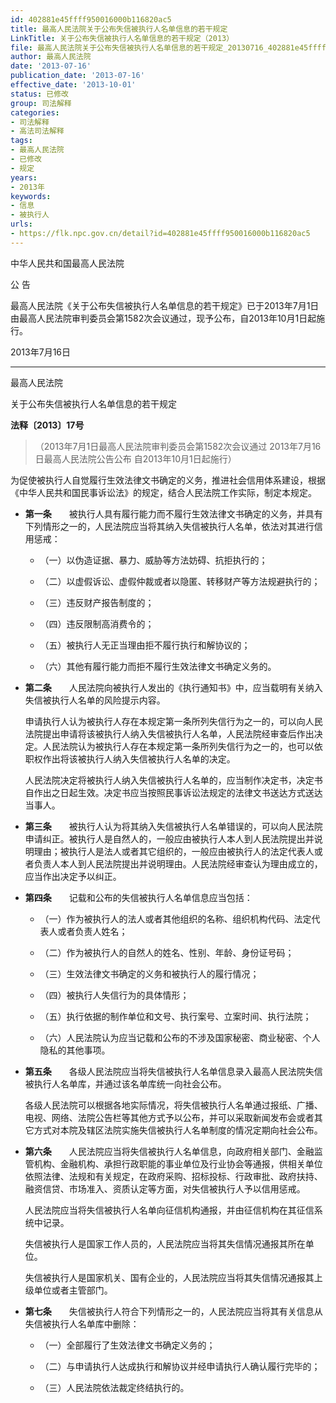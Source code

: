 ```yaml
---
id: 402881e45ffff950016000b116820ac5
title: 最高人民法院关于公布失信被执行人名单信息的若干规定
LinkTitle: 关于公布失信被执行人名单信息的若干规定（2013）
file: 最高人民法院关于公布失信被执行人名单信息的若干规定_20130716_402881e45ffff950016000b116820ac5.docx
author: 最高人民法院
date: '2013-07-16'
publication_date: '2013-07-16'
effective_date: '2013-10-01'
status: 已修改
group: 司法解释
categories:
- 司法解释
- 高法司法解释
tags:
- 最高人民法院
- 已修改
- 规定
years:
- 2013年
keywords:
- 信息
- 被执行人
urls:
- https://flk.npc.gov.cn/detail?id=402881e45ffff950016000b116820ac5
---
```


中华人民共和国最高人民法院

公 告

最高人民法院《关于公布失信被执行人名单信息的若干规定》已于2013年7月1日由最高人民法院审判委员会第1582次会议通过，现予公布，自2013年10月1日起施行。

2013年7月16日

---

最高人民法院

关于公布失信被执行人名单信息的若干规定

**法释〔2013〕17号**

> （2013年7月1日最高人民法院审判委员会第1582次会议通过 2013年7月16日最高人民法院公告公布 自2013年10月1日起施行）

为促使被执行人自觉履行生效法律文书确定的义务，推进社会信用体系建设，根据《中华人民共和国民事诉讼法》的规定，结合人民法院工作实际，制定本规定。

- **第一条**　　被执行人具有履行能力而不履行生效法律文书确定的义务，并具有下列情形之一的，人民法院应当将其纳入失信被执行人名单，依法对其进行信用惩戒：

  - （一）以伪造证据、暴力、威胁等方法妨碍、抗拒执行的；

  - （二）以虚假诉讼、虚假仲裁或者以隐匿、转移财产等方法规避执行的；

  - （三）违反财产报告制度的；

  - （四）违反限制高消费令的；

  - （五）被执行人无正当理由拒不履行执行和解协议的；

  - （六）其他有履行能力而拒不履行生效法律文书确定义务的。

- **第二条**　　人民法院向被执行人发出的《执行通知书》中，应当载明有关纳入失信被执行人名单的风险提示内容。

  申请执行人认为被执行人存在本规定第一条所列失信行为之一的，可以向人民法院提出申请将该被执行人纳入失信被执行人名单，人民法院经审查后作出决定。人民法院认为被执行人存在本规定第一条所列失信行为之一的，也可以依职权作出将该被执行人纳入失信被执行人名单的决定。

  人民法院决定将被执行人纳入失信被执行人名单的，应当制作决定书，决定书自作出之日起生效。决定书应当按照民事诉讼法规定的法律文书送达方式送达当事人。

- **第三条**　　被执行人认为将其纳入失信被执行人名单错误的，可以向人民法院申请纠正。被执行人是自然人的，一般应由被执行人本人到人民法院提出并说明理由；被执行人是法人或者其它组织的，一般应由被执行人的法定代表人或者负责人本人到人民法院提出并说明理由。人民法院经审查认为理由成立的，应当作出决定予以纠正。

- **第四条**　　记载和公布的失信被执行人名单信息应当包括：

  - （一）作为被执行人的法人或者其他组织的名称、组织机构代码、法定代表人或者负责人姓名；

  - （二）作为被执行人的自然人的姓名、性别、年龄、身份证号码；

  - （三）生效法律文书确定的义务和被执行人的履行情况；

  - （四）被执行人失信行为的具体情形；

  - （五）执行依据的制作单位和文号、执行案号、立案时间、执行法院；

  - （六）人民法院认为应当记载和公布的不涉及国家秘密、商业秘密、个人隐私的其他事项。

- **第五条**　　各级人民法院应当将失信被执行人名单信息录入最高人民法院失信被执行人名单库，并通过该名单库统一向社会公布。

  各级人民法院可以根据各地实际情况，将失信被执行人名单通过报纸、广播、电视、网络、法院公告栏等其他方式予以公布，并可以采取新闻发布会或者其它方式对本院及辖区法院实施失信被执行人名单制度的情况定期向社会公布。

- **第六条**　　人民法院应当将失信被执行人名单信息，向政府相关部门、金融监管机构、金融机构、承担行政职能的事业单位及行业协会等通报，供相关单位依照法律、法规和有关规定，在政府采购、招标投标、行政审批、政府扶持、融资信贷、市场准入、资质认定等方面，对失信被执行人予以信用惩戒。

  人民法院应当将失信被执行人名单向征信机构通报，并由征信机构在其征信系统中记录。

  失信被执行人是国家工作人员的，人民法院应当将其失信情况通报其所在单位。

  失信被执行人是国家机关、国有企业的，人民法院应当将其失信情况通报其上级单位或者主管部门。

- **第七条**　　失信被执行人符合下列情形之一的，人民法院应当将其有关信息从失信被执行人名单库中删除：

  - （一）全部履行了生效法律文书确定义务的；

  - （二）与申请执行人达成执行和解协议并经申请执行人确认履行完毕的；

  - （三）人民法院依法裁定终结执行的。
